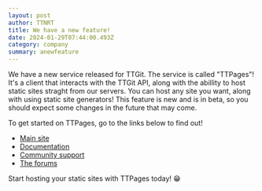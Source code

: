 ```yaml
---
layout: post
author: TTNRT
title: We have a new feature!
date: 2024-01-29T07:44:00.493Z
category: company
summary: anewfeature
---
```

We have a new service released for TTGit. The service is called "TTPages"! It's a client that interacts with the TTGit API, along with the abillity to host static sites straght from our servers. You can host any site you want, along with using static site generators!
This feature is new and is in beta, so you should expect some changes in the future that may come.

To get started on TTPages, go to the links below to find out!

- [Main site](https://ttnrtsite.io)
- [Documentation](https://docs.ttnrtsite.me/ttpages/)
- [Community support](https://gitea.ttnrtsite.me/TTNRT/Community/issues)
- [The forums](https://forums.ttnrtsite.me)

Start hosting your static sites with TTPages today! &#128513;
